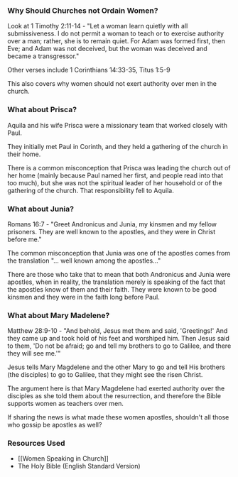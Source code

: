 
### Why Should Churches not Ordain Women?

Look at 1 Timothy 2:11-14 - "Let a woman learn quietly with all submissiveness. I do not permit a woman to teach or to exercise authority over a man; rather, she is to remain quiet. For Adam was formed first, then Eve; and Adam was not deceived, but the woman was deceived and became a transgressor."

Other verses include 1 Corinthians 14:33-35, Titus 1:5-9

This also covers why women should not exert authority over men in the church.


### What about Prisca?

Aquila and his wife Prisca were a missionary team that worked closely with Paul. 

They initially met Paul in Corinth, and they held a gathering of the church in their home. 

There is a common misconception that Prisca was leading the church out of her home (mainly because Paul named her first, and people read into that too much), but she was not the spiritual leader of her household or of the gathering of the church. That responsibility fell to Aquila. 


### What about Junia?

Romans 16:7 - "Greet Andronicus and Junia, my kinsmen and my fellow prisoners. They are well known to the apostles, and they were in Christ before me."

The common misconception that Junia was one of the apostles comes from the translation "... well known among the apostles..."

There are those who take that to mean that both Andronicus and Junia were apostles, when in reality, the translation merely is speaking of the fact that the apostles know of them and their faith. They were known to be good kinsmen and they were in the faith long before Paul. 

### What about Mary Madelene?

Matthew 28:9-10 - "And behold, Jesus met them and said, 'Greetings!' And they came up and took hold of his feet and worshiped him. Then Jesus said to them, 'Do not be afraid; go and tell my brothers to go to Galilee, and there they will see me.'"

Jesus tells Mary Magdelene and the other Mary to go and tell His brothers (the disciples) to go to Galilee, that they might see the risen Christ.

The argument here is that Mary Magdelene had exerted authority over the disciples as she told them about the resurrection, and therefore the Bible supports women as teachers over men. 

If sharing the news is what made these women apostles, shouldn't all those who gossip be apostles as well?


### Resources Used
- [[Women Speaking in Church]]
- The Holy Bible (English Standard Version)


